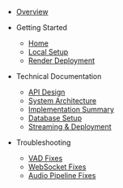 - [Overview](README.md)
<!-- Root sidebar -->

- Getting Started
  - [Home](README.md)
  - [Local Setup](../docs/LOCAL_SETUP.md)
  - [Render Deployment](docs/RENDER_DEPLOYMENT.md)

- Technical Documentation
  - [API Design](technical/API_DESIGN.md)
  - [System Architecture](reference/SYSTEM_DESIGN_CURRENT.md)
  - [Implementation Summary](reference/IMPLEMENTATION_SUMMARY.md)
  - [Database Setup](technical/DATABASE_SETUP.md)
  - [Streaming & Deployment](reference/STREAMING_AND_DEPLOYMENT.md)

- Troubleshooting
  - [VAD Fixes](reference/VAD_FIXES.md)
  - [WebSocket Fixes](reference/WEBSOCKET_FIXES.md)
  - [Audio Pipeline Fixes](reference/AUDIO_PIPELINE_FIXES.md)


